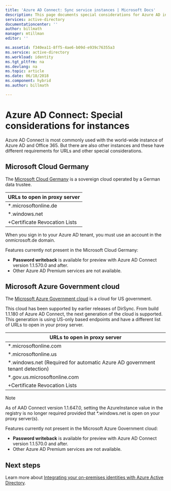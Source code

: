 ```yaml
---
title: 'Azure AD Connect: Sync service instances | Microsoft Docs'
description: This page documents special considerations for Azure AD instances.
services: active-directory
documentationcenter: ''
author: billmath
manager: mtillman
editor: ''

ms.assetid: f340ea11-8ff5-4ae6-b09d-e939c76355a3
ms.service: active-directory
ms.workload: identity
ms.tgt_pltfrm: na
ms.devlang: na
ms.topic: article
ms.date: 06/18/2018
ms.component: hybrid
ms.author: billmath

---
```

# Azure AD Connect: Special considerations for instances
Azure AD Connect is most commonly used with the world-wide instance of Azure AD and Office 365. But there are also other instances and these have different requirements for URLs and other special considerations.

## Microsoft Cloud Germany
The [Microsoft Cloud Germany](https://www.microsoft.de/cloud-deutschland) is a sovereign cloud operated by a German data trustee.

| URLs to open in proxy server |
| --- |
| \*.microsoftonline.de |
| \*.windows.net |
| +Certificate Revocation Lists |

When you sign in to your Azure AD tenant, you must use an account in the onmicrosoft.de domain.

Features currently not present in the Microsoft Cloud Germany:

* **Password writeback** is available for preview with Azure AD Connect version 1.1.570.0 and after.
* Other Azure AD Premium services are not available.

## Microsoft Azure Government cloud
The [Microsoft Azure Government cloud](https://azure.microsoft.com/features/gov/) is a cloud for US government.

This cloud has been supported by earlier releases of DirSync. From build 1.1.180 of Azure AD Connect, the next generation of the cloud is supported. This generation is using US-only based endpoints and have a different list of URLs to open in your proxy server.

| URLs to open in proxy server |
| --- |
| \*.microsoftonline.com |
| \*.microsoftonline.us |
| \*.windows.net (Required for automatic Azure AD government tenant detection) |
| \*.gov.us.microsoftonline.com |
| +Certificate Revocation Lists |

> [!NOTE]
> As of AAD Connect version 1.1.647.0, setting the AzureInstance value in the registry is no longer required provided that *.windows.net is open on your proxy server(s).

Features currently not present in the Microsoft Azure Government cloud:

* **Password writeback**  is available for preview with Azure AD Connect version 1.1.570.0 and after.
* Other Azure AD Premium services are not available.

## Next steps
Learn more about [Integrating your on-premises identities with Azure Active Directory](whatis-hybrid-identity.md).
